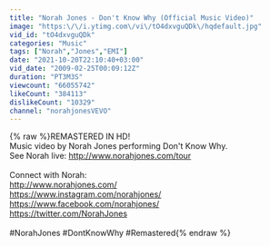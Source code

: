 ```yaml
---
title: "Norah Jones - Don't Know Why (Official Music Video)"
image: "https:\/\/i.ytimg.com\/vi\/tO4dxvguQDk\/hqdefault.jpg"
vid_id: "tO4dxvguQDk"
categories: "Music"
tags: ["Norah","Jones","EMI"]
date: "2021-10-20T22:10:40+03:00"
vid_date: "2009-02-25T00:09:12Z"
duration: "PT3M3S"
viewcount: "66055742"
likeCount: "384113"
dislikeCount: "10329"
channel: "norahjonesVEVO"
---
```

{% raw %}REMASTERED IN HD!<br />Music video by Norah Jones performing Don't Know Why. <br />See Norah live: <a rel="nofollow" target="blank" href="http://www.norahjones.com/tour">http://www.norahjones.com/tour</a><br /> <br />Connect with Norah:<br /><a rel="nofollow" target="blank" href="http://www.norahjones.com/">http://www.norahjones.com/</a><br /><a rel="nofollow" target="blank" href="https://www.instagram.com/norahjones/">https://www.instagram.com/norahjones/</a><br /><a rel="nofollow" target="blank" href="https://www.facebook.com/norahjones/">https://www.facebook.com/norahjones/</a><br /><a rel="nofollow" target="blank" href="https://twitter.com/NorahJones">https://twitter.com/NorahJones</a><br /><br />#NorahJones #DontKnowWhy #Remastered{% endraw %}
